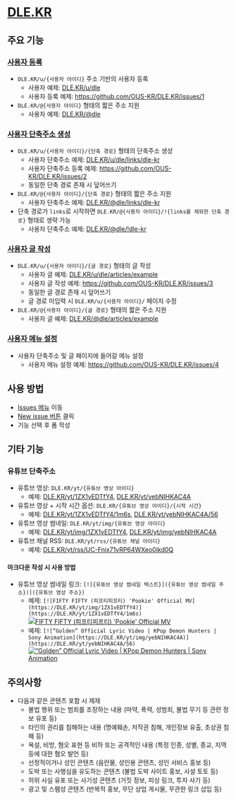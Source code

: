 # [DLE.KR](https://dle.kr)

## 주요 기능

### [사용자 등록](https://github.com/OUS-KR/DLE.KR/issues/new?template=01-user-register-by-issue.yml)

- `DLE.KR/u/{사용자 아이디}` 주소 기반의 사용자 등록
  - 사용자 예제: [DLE.KR/u/dle](https://dle.kr/u/dle)
  - 사용자 등록 예제: https://github.com/OUS-KR/DLE.KR/issues/1
- `DLE.KR/@{사용자 아이디}` 형태의 짧은 주소 지원
  - 사용자 예제: [DLE.KR/@dle](https://dle.kr/@dle)

### [사용자 단축주소 생성](https://github.com/OUS-KR/DLE.KR/issues/new?template=02-user-short-url-register-by-issue.yml)

- `DLE.KR/u/{사용자 아이디}/{단축 경로}` 형태의 단축주소 생성
  - 사용자 단축주소 예제: [DLE.KR/u/dle/links/dle-kr](https://dle.kr/u/dle/links/dle-kr)
  - 사용자 단축주소 등록 예제: https://github.com/OUS-KR/DLE.KR/issues/2
  - 동일한 단축 경로 존재 시 덮어쓰기
- `DLE.KR/@{사용자 아이디}/{단축 경로}` 형태의 짧은 주소 지원
  - 사용자 단축주소 예제: [DLE.KR/@dle/links/dle-kr](https://dle.kr/@dle/links/dle-kr)
- 단축 경로가 `links`로 시작하면 `DLE.KR/@{사용자 아이디}/!{links를 제외한 단축 경로}` 형태로 생략 가능
  - 사용자 단축주소 예제: [DLE.KR/@dle/!dle-kr](https://dle.kr/@dle/!dle-kr)

### [사용자 글 작성](https://github.com/OUS-KR/DLE.KR/issues/new?template=03-user-article-writing-by-issue.yml)

- `DLE.KR/u/{사용자 아이디}/{글 경로}` 형태의 글 작성
  - 사용자 글 예제: [DLE.KR/u/dle/articles/example](https://dle.kr/u/dle/articles/example)
  - 사용자 글 작성 예제: https://github.com/OUS-KR/DLE.KR/issues/3
  - 동일한 글 경로 존재 시 덮어쓰기
  - 글 경로 미입력 시 `DLE.KR/u/{사용자 아이디}/` 페이지 수정
- `DLE.KR/@{사용자 아이디}/{글 경로}` 형태의 짧은 주소 지원
  - 사용자 글 예제: [DLE.KR/@dle/articles/example](https://dle.kr/@dle/articles/example)
 
### [사용자 메뉴 설정](https://github.com/OUS-KR/DLE.KR/issues/new?template=04-user-menu-setting-by-issue.yml)

- 사용자 단축주소 및 글 페이지에 들어갈 메뉴 설정
  - 사용자 메뉴 설정 예제: https://github.com/OUS-KR/DLE.KR/issues/4

## 사용 방법

- [Issues 메뉴](https://github.com/OUS-KR/DLE.KR/issues) 이동
- [New issue 버튼](https://github.com/OUS-KR/DLE.KR/issues/new/choose) 클릭
- 기능 선택 후 폼 작성

## 기타 기능

### 유튜브 단축주소

- 유튜브 영상: `DLE.KR/yt/{유튜브 영상 아이디}`
  - 예제: [DLE.KR/yt/1ZX1vEDTfY4](https://dle.kr/yt/1ZX1vEDTfY4), [DLE.KR/yt/yebNIHKAC4A](https://dle.kr/yt/yebNIHKAC4A)
- 유튜브 영상 + 시작 시간 옵션: `DLE.KR/{유튜브 영상 아이디}/{시작 시간}`
  - 예제: [DLE.KR/yt/1ZX1vEDTfY4/1m6s](https://dle.kr/yt/1ZX1vEDTfY4/1m6s), [DLE.KR/yt/yebNIHKAC4A/56](https://dle.kr/yt/yebNIHKAC4A/56)
- 유튜브 영상 썸네일: `DLE.KR/yt/img/{유튜브 영상 아이디}`
  - 예제: [DLE.KR/yt/img/1ZX1vEDTfY4](https://dle.kr/yt/img/1ZX1vEDTfY4), [DLE.KR/yt/img/yebNIHKAC4A](https://dle.kr/yt/img/yebNIHKAC4A)
- 유튜브 채널 RSS: `DLE.KR/yt/rss/{유튜브 채널 아이디}`
  - 예제: [DLE.KR/yt/rss/UC-Fnix71vRP64WXeo0ikd0Q](https://dle.kr/yt/rss/UC-Fnix71vRP64WXeo0ikd0Q)

#### 마크다운 작성 시 사용 방법

- 유튜브 영상 썸네일 링크: `[![{유튜브 영상 썸네일 텍스트}]({유튜브 영상 썸네일 주소})]({유튜브 영상 주소})`
  - 예제: `[![FIFTY FIFTY (피프티피프티) 'Pookie' Official MV](https://DLE.KR/yt/img/1ZX1vEDTfY4)](https://DLE.KR/yt/1ZX1vEDTfY4/1m6s)`
  [![FIFTY FIFTY (피프티피프티) 'Pookie' Official MV](https://DLE.KR/yt/img/1ZX1vEDTfY4)](https://DLE.KR/yt/1ZX1vEDTfY4/1m6s)
  - 예제: `[![“Golden” Official Lyric Video | KPop Demon Hunters | Sony Animation](https://DLE.KR/yt/img/yebNIHKAC4A)](https://DLE.KR/yt/yebNIHKAC4A/56)`
  [![“Golden” Official Lyric Video | KPop Demon Hunters | Sony Animation](https://DLE.KR/yt/img/yebNIHKAC4A)](https://DLE.KR/yt/yebNIHKAC4A/56)

## 주의사항

- 다음과 같은 콘텐츠 포함 시 제재
  - 불법 행위 또는 범죄를 조장하는 내용 (마약, 폭력, 성범죄, 불법 무기 등 관련 정보 유포 등)
  - 타인의 권리를 침해하는 내용 (명예훼손, 저작권 침해, 개인정보 유출, 초상권 침해 등)
  - 욕설, 비방, 혐오 표현 등 비하 또는 공격적인 내용 (특정 인종, 성별, 종교, 지역 등에 대한 혐오 발언 등)
  - 선정적이거나 성인 콘텐츠 (음란물, 성인용 콘텐츠, 성인 서비스 홍보 등)
  - 도박 또는 사행심을 유도하는 콘텐츠 (불법 도박 사이트 홍보, 사설 토토 등)
  - 허위 사실 유포 또는 사기성 콘텐츠 (거짓 정보, 피싱 링크, 투자 사기 등)
  - 광고 및 스팸성 콘텐츠 (반복적 홍보, 무단 상업 게시물, 무관한 링크 삽입 등)